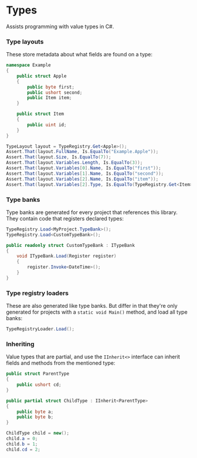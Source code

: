 # Types

Assists programming with value types in C#.

### Type layouts

These store metadata about what fields are found on a type:
```cs
namespace Example
{
	public struct Apple
	{
		public byte first;
		public ushort second;
		public Item item;
	}

	public struct Item
	{
		public uint id;
	}
}

TypeLayout layout = TypeRegistry.Get<Apple>();
Assert.That(layout.FullName, Is.EqualTo("Example.Apple"));
Assert.That(layout.Size, Is.EqualTo(7));
Assert.That(layout.Variables.Length, Is.EqualTo(3));
Assert.That(layout.Variables[0].Name, Is.EqualTo("first"));
Assert.That(layout.Variables[1].Name, Is.EqualTo("second"));
Assert.That(layout.Variables[2].Name, Is.EqualTo("item"));
Assert.That(layout.Variables[2].Type, Is.EqualTo(TypeRegistry.Get<Item>()));
```

### Type banks

Type banks are generated for every project that references this library.
They contain code that registers declared types:
```cs
TypeRegistry.Load<MyProject.TypeBank>();
TypeRegistry.Load<CustomTypeBank>();

public readonly struct CustomTypeBank : ITypeBank
{
    void ITypeBank.Load(Register register)
    {
        register.Invoke<DateTime>();
    }
}
```

### Type registry loaders

These are also generated like type banks. But differ in that they're only
generated for projects with a `static void Main()` method, and load all
type banks:
```cs
TypeRegistryLoader.Load();
```

### Inheriting

Value types that are partial, and use the `IInherit<>` interface can inherit fields
and methods from the mentioned type:
```cs
public struct ParentType
{
	public ushort cd;
}

public partial struct ChildType : IInherit<ParentType>
{
	public byte a;
	public byte b;
}

ChildType child = new();
child.a = 0;
child.b = 1;
child.cd = 2;
```